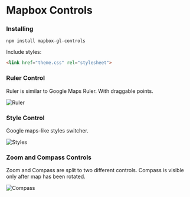 # Mapbox Controls

### Installing

```
npm install mapbox-gl-controls
```

Include styles:

```html
<link href="theme.css" rel="stylesheet">
```

### Ruler Control

Ruler is similar to Google Maps Ruler. With draggable points.

![Ruler](ruler.png)

### Style Control

Google maps-like styles switcher.

![Styles](styles.png)

### Zoom and Compass Controls

Zoom and Compass are split to two different controls. Compass is visible only after map has been rotated.

![Compass](compass.png)
